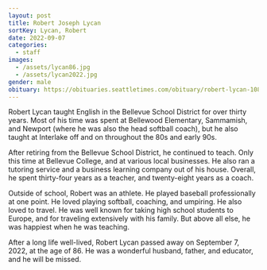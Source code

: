 ```yaml
---
layout: post
title: Robert Joseph Lycan
sortKey: Lycan, Robert
date: 2022-09-07
categories:
  - staff
images:
  - /assets/lycan86.jpg
  - /assets/lycan2022.jpg
gender: male
obituary: https://obituaries.seattletimes.com/obituary/robert-lycan-1086265510
---
```

Robert Lycan taught English in the Bellevue School District for over thirty years. Most of his time was spent at Bellewood Elementary, Sammamish, and Newport (where he was also the head softball coach), but he also taught at Interlake off and on throughout the 80s and early 90s.

After retiring from the Bellevue School District, he continued to teach. Only this time at Bellevue College, and at various local businesses. He also ran a tutoring service and a business learning company out of his house. Overall, he spent thirty-four years as a teacher, and twenty-eight years as a coach.

O﻿utside of school, Robert was an athlete. He played baseball professionally at one point. He loved playing softball, coaching, and umpiring. He also loved to travel. He was well known for taking high school students to Europe, and for traveling extensively with his family. But above all else, he was happiest when he was teaching.

A﻿fter a long life well-lived, Robert Lycan passed away on September 7, 2022, at the age of 86. He was a wonderful husband, father, and educator, and he will be missed.